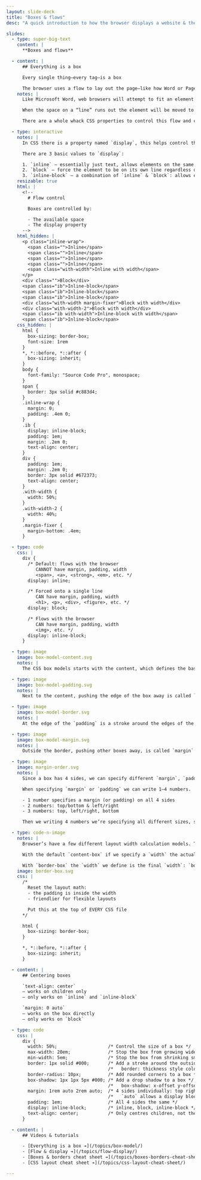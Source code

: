 ```yaml
---
layout: slide-deck
title: "Boxes & flows"
desc: "A quick introduction to how the browser displays a website & the CSS box model."

slides:
  - type: super-big-text
    content: |
      **Boxes and flows**

  - content: |
      ## Everything is a box

      Every single thing—every tag—is a box

      The browser uses a flow to lay out the page—like how Word or Pages works
    notes: |
      Like Microsoft Word, web browsers will attempt to fit an element on the same line as the previous element unless there isn’t enough space.

      When the space on a “line” runs out the element will be moved to the line below.

      There are a whole whack CSS properties to control this flow and control how elements are situated and displayed.

  - type: interactive
    notes: |
      In CSS there is a property named `display`, this helps control the flow of the HTML elements.

      There are 3 basic values to `display`:

      1. `inline` — essentially just text, allows elements on the same line, but elements will get broken when wrapped to multiple lines.
      2. `block` — force the element to be on its own line regardless of its width.
      3. `inline-block` — a combination of `inline` & `block`: allows elements on the same line, but won’t get broken when it wraps.
    resizable: true
    html: |
      <!--
        # Flow control

        Boxes are controlled by:

        - The available space
        - The display property
      -->
    html_hidden: |
      <p class="inline-wrap">
        <span class="">Inline</span>
        <span class="">Inline</span>
        <span class="">Inline</span>
        <span class="">Inline</span>
        <span class="with-width">Inline with width</span>
      </p>
      <div class="">Block</div>
      <span class="ib">Inline-block</span>
      <span class="ib">Inline-block</span>
      <span class="ib">Inline-block</span>
      <div class="with-width margin-fixer">Block with width</div>
      <div class="with-width-2">Block with width</div>
      <span class="ib with-width">Inline-block with width</span>
      <span class="ib">Inline-block</span>
    css_hidden: |
      html {
        box-sizing: border-box;
        font-size: 1rem
      }
      *, *::before, *::after {
        box-sizing: inherit;
      }
      body {
        font-family: "Source Code Pro", monospace;
      }
      span {
        border: 3px solid #c883d4;
      }
      .inline-wrap {
        margin: 0;
        padding: .4em 0;
      }
      .ib {
        display: inline-block;
        padding: 1em;
        margin: .2em 0;
        text-align: center;
      }
      div {
        padding: 1em;
        margin: .2em 0;
        border: 3px solid #672373;
        text-align: center;
      }
      .with-width {
        width: 50%;
      }
      .with-width-2 {
        width: 40%;
      }
      .margin-fixer {
        margin-bottom: .4em;
      }

  - type: code
    css: |
      div {
        /* Default: flows with the browser
           CANNOT have margin, padding, width
           <span>, <a>, <strong>, <em>, etc. */
        display: inline;

        /* Forced onto a single line
           CAN have margin, padding, width
           <h1>, <p>, <div>, <figure>, etc. */
        display: block;

        /* Flows with the browser
           CAN have margin, padding, width
           <img>, etc. */
        display: inline-block;
      }

  - type: image
    image: box-model-content.svg
    notes: |
      The CSS box models starts with the content, which defines the basic box.

  - type: image
    image: box-model-padding.svg
    notes: |
      Next to the content, pushing the edge of the box away is called `padding`

  - type: image
    image: box-model-border.svg
    notes: |
      At the edge of the `padding` is a stroke around the edges of the box called `border`

  - type: image
    image: box-model-margin.svg
    notes: |
      Outside the border, pushing other boxes away, is called `margin`

  - type: image
    image: margin-order.svg
    notes: |
      Since a box has 4 sides, we can specify different `margin`, `padding` and `border` for each side.

      When specifying `margin` or `padding` we can write 1–4 numbers.

      - 1 number specifies a margin (or padding) on all 4 sides
      - 2 numbers: top/bottom & left/right
      - 3 numbers: top, left/right, bottom

      Then we writing 4 numbers we’re specifying all different sizes, starting at the top and working around the box clockwise: top, right, bottom, left.

  - type: code-n-image
    notes: |
      Browser’s have a few different layout width calculation models. The default is called `content-box` and the one we’re **always** going to use is called `border-box`. When making responsive websites `border-box` simplifies the math.

      With the default `content-box` if we specify a `width` the actual layout width is not what we specify but the sum of the `width` + `padding` + `border` so our layouts become cumbersome because we always have to make mathematical choices.

      With `border-box` the `width` we define is the final `width`: `border` and `padding` are inside what we define, making the math inconsequential.
    image: border-box.svg
    css: |
      /*
        Reset the layout math:
        - the padding is inside the width
        - friendlier for flexible layouts

        Put this at the top of EVERY CSS file
      */

      html {
        box-sizing: border-box;
      }

      *, *::before, *::after {
        box-sizing: inherit;
      }

  - content: |
      ## Centering boxes

      `text-align: center`
      — works on children only
      — only works on `inline` and `inline-block`

      `margin: 0 auto`
      — works on the box directly
      — only works on `block`

  - type: code
    css: |
      div {
        width: 50%;                   /* Control the size of a box */
        max-width: 20em;              /* Stop the box from growing wider than defined */
        min-width: 5em;               /* Stop the box from shrinking smaller than defined */
        border: 1px solid #000;       /* Add a stroke around the outside of the box */
                                      /*   border: thickness style color; */
        border-radius: 10px;          /* Add rounded corners to a box */
        box-shadow: 1px 1px 5px #000; /* Add a drop shadow to a box */
                                      /*   box-shadow: x-offset y-offset blur-radius color; */
        margin: 1rem auto 2rem auto;  /* 4 sides individually: top right bottom left */
                                      /*   `auto` allows a display block box to centre */
        padding: 1em;                 /* All 4 sides the same */
        display: inline-block;        /* inline, block, inline-block */
        text-align: center;           /* Only centres children, not the box itself */
      }

  - content: |
      ## Videos & tutorials

      - [Everything is a box ➔](/topics/box-model/)
      - [Flow & display ➔](/topics/flow-display/)
      - [Boxes & borders cheat sheet ➔](/topics/boxes-borders-cheat-sheet/)
      - [CSS layout cheat sheet ➔](/topics/css-layout-cheat-sheet/)

---
```

